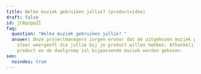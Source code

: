```yaml
---
title: Welke muziek gebruiken jullie? (productvideo)
draft: false
id: jC8pzppZI
faq:
  question: "Welke muziek gebruiken jullie? "
  answer: Onze projectmanagers zorgen ervoor dat de uitgekozen muziek precies die
    sfeer weergeeft die jullie bij je product willen hebben. Afhankelijk van het
    product en de doelgroep zal bijpassende muziek worden gekozen.
seo:
  noindex: true
---
```

